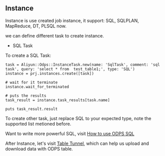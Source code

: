 ## Instance

Instance is use created job instance, it support: SQL, SQLPLAN, MapReduce, DT, PLSQL now.

we can define different task to create instance.

+ SQL Task

To create a SQL Task:

    task = Aliyun::Odps::InstanceTask.new(name: 'SqlTask', comment: 'sql task', query: 'select * from  test_table1;', type: 'SQL')
    instance = prj.instances.create([task])
    
    # wait for it terminate
    instance.wait_for_terminated
    
    # puts the results
    task_result = instance.task_results[task.name]
    
    puts task_result.result


To create other task, just replace SQL to your expected type, note the supported list metioned before.


Want to write more powerful SQL, visit [How to use ODPS SQL](https://help.aliyun.com/document_detail/odps/SQL/summary.html?spm=5176.docodps/SQL/ddl.3.2.LdRubj)


After Instance, let's visit [Table Tunnel](./tunnels.md), which can help us upload and download data with ODPS table.